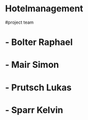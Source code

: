 # Hotelmanagement

#project team
#   - Bolter Raphael
#   - Mair Simon
#   - Prutsch Lukas
#   - Sparr Kelvin
